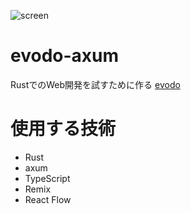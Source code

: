 ![screen](https://github.com/hwld/evodo-axum/assets/39795352/82a3b185-21fd-49fe-b45d-15719a65a1af)

# evodo-axum

RustでのWeb開発を試すために作る [evodo](https://github.com/hwld/evodo)

# 使用する技術
- Rust
- axum
- TypeScript
- Remix
- React Flow
